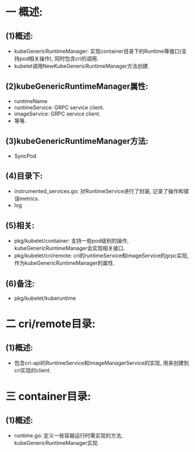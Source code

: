 # 一 概述: 
## (1)概述:
- kubeGenericRuntimeManager: 实现container目录下的Runtime等接口(支持pod相关操作), 同时包含cri的调用.
- kubelet调用NewKubeGenericRuntimeManager方法创建.

## (2)kubeGenericRuntimeManager属性:
- runtimeName
- runtimeService: GRPC service client.
- imageService: GRPC service client.
- 等等.

## (3)kubeGenericRuntimeManager方法:
- SyncPod

## (4)目录下:
- instrumented_services.go: 对RuntimeService进行了封装, 记录了操作和错误metrics.
- log

## (5)相关:
- pkg/kubelet/container: 支持一些pod级别的操作, kubeGenericRuntimeManager会实现相关接口.
- pkg/kubelet/cri/remote: cri的runtimeService和imageService的grpc实现, 作为kubeGenericRuntimeManager的属性.

## (6)备注:
- pkg/kubelet/kuberuntime

# 二 cri/remote目录:
## (1)概述:
- 包含cri-api的RuntimeService和ImageManagerService的实现, 用来创建到cri实现的client.

# 三 container目录:
## (1)概述:
- runtime.go: 定义一些容器运行时需实现的方法, kubeGenericRuntimeManager实现.
